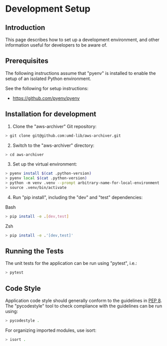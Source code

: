 # Development Setup

## Introduction

This page describes how to set up a development environment, and other
information useful for developers to be aware of.

## Prerequisites

The following instructions assume that "pyenv" is installed to enable the setup of an isolated Python environment.

See the following for setup instructions:

* <https://github.com/pyenv/pyenv>

## Installation for development

1) Clone the "aws-archiver" Git repository:

```bash
> git clone git@github.com:umd-lib/aws-archiver.git
```

2) Switch to the "aws-archiver" directory:

```bash
> cd aws-archiver
```

3) Set up the virtual environment:

```bash
> pyenv install $(cat .python-version)
> pyenv local $(cat .python-version)
> python -m venv .venv --prompt arbitrary-name-for-local-environment
> source .venv/bin/activate
```

4) Run "pip install", including the "dev" and "test" dependencies:

Bash

```bash
> pip install -e .[dev,test]
```

Zsh

```zsh
> pip install -e .'[dev,test]'
```

## Running the Tests

The unit tests for the application can be run using "pytest", i.e.:

```bash
> pytest
```

## Code Style

Application code style should generally conform to the guidelines in
[PEP 8](https://www.python.org/dev/peps/pep-0008/). The "pycodestyle" tool
to check compliance with the guidelines can be run using:

```bash
> pycodestyle .
```

For organizing imported modules, use isort:

```bash
> isort .
```
